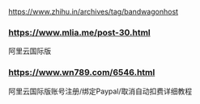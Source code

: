 
https://www.zhihu.in/archives/tag/bandwagonhost

### https://www.mlia.me/post-30.html

阿里云国际版


### https://www.wn789.com/6546.html

阿里云国际版账号注册/绑定Paypal/取消自动扣费详细教程

